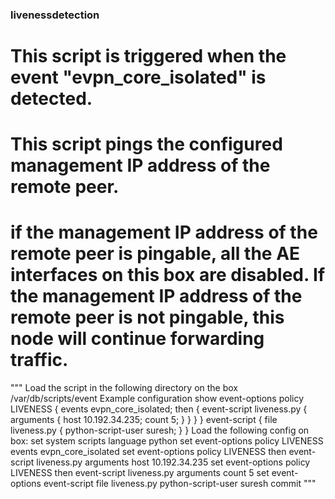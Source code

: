### livenessdetection

# This script is triggered when the event "evpn_core_isolated" is detected. 
#
# This script pings the configured management IP address of the remote peer.
#
# if the management IP address of the remote peer is pingable, all the AE interfaces on this box are disabled. If the management IP address of the remote peer is not pingable, this node will continue forwarding traffic.


"""
Load the script in the following directory on the box
/var/db/scripts/event
Example configuration
show event-options 
policy LIVENESS {
    events evpn_core_isolated;
    then {
        event-script liveness.py {
            arguments {
                host 10.192.34.235;
                count 5;
            }
        }
    }
}
event-script {
    file liveness.py {
        python-script-user suresh;
    }
}
Load the following config on box:
set system scripts language python
set event-options policy LIVENESS events evpn_core_isolated
set event-options policy LIVENESS then event-script liveness.py arguments host 10.192.34.235
set event-options policy LIVENESS then event-script liveness.py arguments count 5
set event-options event-script file liveness.py python-script-user suresh
commit
"""
